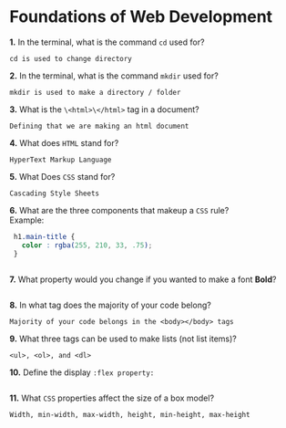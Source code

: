 # Foundations of Web Development

**1.** In the terminal, what is the command `cd` used for?
<!-- enter you answer in the space below -->
```
cd is used to change directory
```

**2.** In the terminal, what is the command `mkdir` used for?
<!-- enter you answer in the space below -->
```
mkdir is used to make a directory / folder
```

**3.** What is the `\<html>\</html>` tag in a document?
<!-- enter you answer in the space below -->
```
Defining that we are making an html document
```

**4.** What does `HTML` stand for?
<!-- enter you answer in the space below -->
```
HyperText Markup Language
```

**5.** What Does `CSS` stand for?
<!-- enter you answer in the space below -->
```
Cascading Style Sheets
```

**6.** What are the three components that makeup a `CSS` rule? <br> Example:
```css
 h1.main-title {
   color : rgba(255, 210, 33, .75);
 }
```
<!-- enter you answer in the space below -->
```

```

**7.** What property would you change if you wanted to make a font **Bold**?
<!-- enter you answer in the space below -->
```

```

**8.** In what tag does the majority of your code belong?
<!-- enter you answer in the space below -->
```
Majority of your code belongs in the <body></body> tags
```

**9.** What three tags can be used to make lists (not list items)?
<!-- enter you answer in the space below -->
```
<ul>, <ol>, and <dl>
```

**10.** Define the display `:flex property:`
<!-- enter you answer in the space below -->
```

```

**11.** What `CSS` properties affect the size of a box model?
<!-- enter you answer in the space below -->
```
Width, min-width, max-width, height, min-height, max-height
```